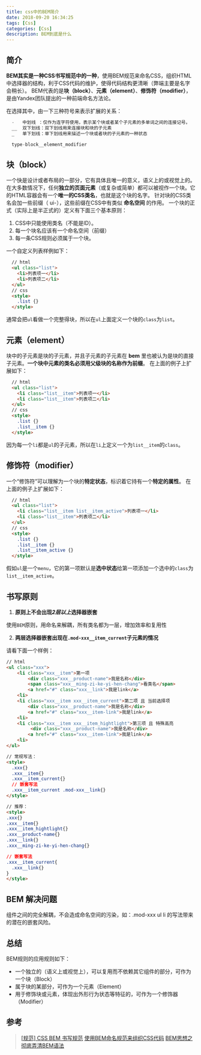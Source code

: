 ```yaml
---
title: css中的BEM简介
date: 2018-09-20 16:34:25
tags: [Css]
categories: [Css]
description: BEM到底是什么
---
```


## 简介

**BEM其实是一种CSS书写规范中的一种**，使用BEM规范来命名CSS，组织HTML中选择器的结构，利于CSS代码的维护，使得代码结构更清晰（弊端主要是名字会稍长）。
BEM代表的是**块（block）**、**元素（element）**、**修饰符（modifier）**，是由Yandex团队提出的一种前端命名方法论。

在选择其中，由一下三种符号来表示扩展的关系：

```javascript
  -   中划线 ：仅作为连字符使用，表示某个块或者某个子元素的多单词之间的连接记号。
  __  双下划线：双下划线用来连接块和块的子元素
  _   单下划线：单下划线用来描述一个块或者块的子元素的一种状态

  type-block__element_modifier
```

## 块（block）

一个快是设计或者布局的一部分，它有具体且唯一的意义，语义上的或视觉上的。
在大多数情况下，任何**独立的页面元素**（或复杂或简单）都可以被视作一个块。它的HTML容器会有一个**唯一的CSS类名**，也就是这个块的名字。
针对块的CSS类名会加一些前缀（ ui-），这些前缀在CSS中有类似 **命名空间** 的作用。
一个块的正式（实际上是半正式的）定义有下面三个基本原则：

1. CSS中只能使用类名（不能是ID）。
2. 每一个块名应该有一个命名空间（前缀）
3. 每一条CSS规则必须属于一个块。

一个自定义列表样例如下：

```html
  // html
  <ul class="list">
    <li>列表项一</li>
    <li>列表项二</li>
  </ul>
  // css
  <style>
    .list {}
  </style>
```

通常会把`ul`看做一个完整得块，所以在`ul`上面定义一个块的`class`为`list`。

## 元素（element）

块中的子元素是块的子元素，并且子元素的子元素在 **bem** 里也被认为是块的直接子元素。**一个块中元素的类名必须用父级块的名称作为前缀**。
在上面的例子上扩展如下：

```html
  // html
  <ul class="list">
    <li class="list__item">列表项一</li>
    <li class="list__item">列表项二</li>
  </ul>
  // css
  <style>
    .list {}
    .list__item {}
  </style>
```

因为每一个`li`都是`ul`的子元素，所以在`li`上定义一个为`list__item`的`class`。

## 修饰符（modifier）

一个“修饰符”可以理解为一个块的**特定状态**，标识着它持有一个**特定的属性**。
在上面的例子上扩展如下：

```html
  // html
  <ul class="list">
    <li class="list__item list__item_active">列表项一</li>
    <li class="list__item">列表项二</li>
  </ul>
  // css
  <style>
    .list {}
    .list__item {}
    .list__item_active {}
  </style>
```

假如`ul`是一个`menu`，它的第一项默认是**选中状态**给第一项添加一个选中的`class`为`list__item_active`。

## 书写原则

1. **原则上不会出现*2层以上*选择器嵌套**

使用`BEM`原则，用命名来解耦，所有类名都为一层，增加效率和复用性

2. **两层选择器嵌套出现在`.mod-xxx__item_current`子元素的情况**

请看下面一个样例：

```html
// html
<ul class="xxx">
    <li class="xxx__item">第一项
        <div class="xxx__product-name">我是名称</div>
        <span class="xxx__ming-zi-ke-yi-hen-chang">看类名</span>
        <a href="#" class="xxx__link">我是link</a>
    <li>
    <li class="xxx__item xxx__item_current">第二项 且 当前选择项
        <div class="xxx__product-name">我是名称</div>
        <a href="#" class="xxx__item-link">我是link</a>
    <li>
    <li class="xxx__item xxx__item_hightlight">第三项 且 特殊高亮
         <div class="xxx__product-name">我是名称</div>
        <a href="#" class="xxx__item-link">我是link</a>
    <li>
</ul>

// 常规写法：
<style>
  .xxx{}
  .xxx__item{}
  .xxx__item_current{}
  // 嵌套写法
  .xxx__item_current .mod-xxx__link{}
</style>

// 推荐：
<style>
.xxx{}
.xxx__item{}
.xxx__item_hightlight{}
.xxx__product-name{}
.xxx__link{}
.xxx__ming-zi-ke-yi-hen-chang{}

// 嵌套写法
.xxx__item_current{
  .xxx__link{}
}
</style>
```

## BEM 解决问题

组件之间的完全解耦，不会造成命名空间的污染，如：.mod-xxx ul li 的写法带来的潜在的嵌套风险。

## 总结

BEM规则的应用规则如下：

- 一个独立的（语义上或视觉上），可以复用而不依赖其它组件的部分，可作为一个块（Block）
- 属于块的某部分，可作为一个元素（Element）
- 用于修饰块或元素，体现出外形行为状态等特征的，可作为一个修饰器（Modifier）

## 参考

> [[规范] CSS BEM 书写规范](https://github.com/Tencent/tmt-workflow/wiki/%E2%92%9B-%5B%E8%A7%84%E8%8C%83%5D--CSS-BEM-%E4%B9%A6%E5%86%99%E8%A7%84%E8%8C%83)
> [使用BEM命名规范来组织CSS代码](https://www.cnblogs.com/imwtr/p/8521031.html)
> [BEM思想之彻底弄清BEM语法](https://www.w3cplus.com/css/mindbemding-getting-your-head-round-bem-syntax.html)
